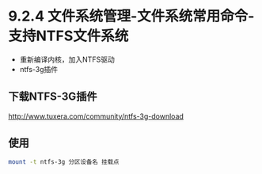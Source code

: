 # 9.2.4 文件系统管理-文件系统常用命令-支持NTFS文件系统
- 重新编译内核，加入NTFS驱动
- ntfs-3g插件

## 下载NTFS-3G插件
http://www.tuxera.com/community/ntfs-3g-download
## 使用
```bash
mount -t ntfs-3g 分区设备名 挂载点
```
